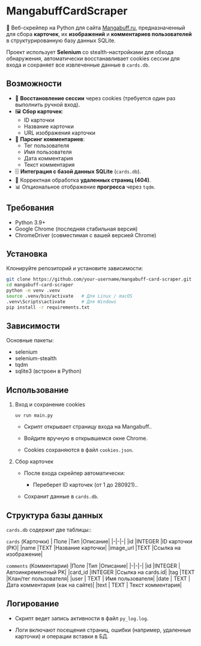 # MangabuffCardScraper

🚀 Веб-скрейпер на Python для сайта [Mangabuff.ru](https://mangabuff.ru), предназначенный для сбора **карточек**, их **изображений** и **комментариев пользователей** в структурированную базу данных SQLite.

Проект использует **Selenium** со stealth-настройками для обхода обнаружения, автоматически восстанавливает cookies сессии для входа и сохраняет все извлеченные данные в `cards.db`.



## Возможности

- 🔑 **Восстановление сессии** через cookies (требуется один раз выполнить ручной вход).
- 🖼 **Сбор карточек**:
  - ID карточки
  - Название карточки
  - URL изображения карточки
- 💬 **Парсинг комментариев**:
  - Тег пользователя
  - Имя пользователя
  - Дата комментария
  - Текст комментария
- 🗄 **Интеграция с базой данных SQLite** (`cards.db`).
- 🛑 Корректная обработка **удаленных страниц (404)**.
- 📊 Опциональное отображение **прогресса** через `tqdm`.



## Требования

- Python 3.9+
- Google Chrome (последняя стабильная версия)
- ChromeDriver (совместимая с вашей версией Chrome)


## Установка

Клонируйте репозиторий и установите зависимости:

```bash
git clone https://github.com/your-username/mangabuff-card-scraper.git
cd mangabuff-card-scraper
python -m venv .venv
source .venv/bin/activate   # Для Linux / macOS
.venv\Scripts\activate      # Для Windows
pip install -r requirements.txt
```

## Зависимости

Основные пакеты:

- selenium
- selenium-stealth
- tqdm
- sqlite3 (встроен в Python)

## Использование

1. Вход и сохранение cookies

    ```shell
    uv run main.py
    ```

    - Скрипт открывает страницу входа на Mangabuff..

    - Войдите вручную в открывшемся окне Chrome.

    - Cookies сохраняются в файл `cookies.json`.

2. Сбор карточек

    - После входа скрейпер автоматически:

        - Переберет ID карточек (от 1 до 280921)..

    - Сохранит данные в `cards.db`.

## Структура базы данных

`cards.db` содержит две таблицы::

`cards` (Карточки)
| Поле	 |Тип	|Описание|
|-|-|-|
|id	|INTEGER	|ID карточки (PK)|
|name	|TEXT	|Название карточки|
|image_url	|TEXT	|Ссылка на изображение|

`comments` (Комментарии)
|Поле	|Тип	|Описание|
|-|-|-|
|id	|INTEGER	|Автоинкрементный PK|
|card_id	|INTEGER	|Ссылка на cards.id|
|tag	|TEXT	|Клан/тег пользователя|
|user	| TEXT	| Имя пользователя| 
|date	| TEXT	| Дата комментария (как на сайте)| 
|text	| TEXT	| Текст комментария| 

## Логирование

- Скрипт ведет запись активности в файл `py_log.log`.

- Логи включают посещения страниц, ошибки (например, удаленные карточки) и операции вставки в БД.

